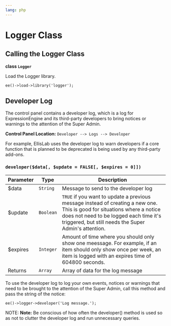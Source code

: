 ```yaml
---
lang: php
---
```


<!--
    This source file is part of the open source project
    ExpressionEngine User Guide (https://github.com/ExpressionEngine/ExpressionEngine-User-Guide)

    @link      https://expressionengine.com/
    @copyright Copyright (c) 2003-2019, EllisLab Corp. (https://ellislab.com)
    @license   https://expressionengine.com/license Licensed under Apache License, Version 2.0
-->

# Logger Class

## Calling the Logger Class

**class `Logger`**

Load the Logger library.

    ee()->load->library('logger');

## Developer Log

The control panel contains a developer log, which is a log for ExpressionEngine and its third-party developers to bring notices or warnings to the attention of the Super Admin.

**Control Panel Location:** `Developer --> Logs --> Developer`

For example, EllisLab uses the developer log to warn developers if a core function that is planned to be deprecated is being used by any third-party add-ons.

### `developer($data[, $update = FALSE[, $expires = 0]])`

| Parameter | Type      | Description                                                                                                                                                                                                                 |
| --------- | --------- | --------------------------------------------------------------------------------------------------------------------------------------------------------------------------------------------------------------------------- |
| \$data    | `String`  | Message to send to the developer log                                                                                                                                                                                        |
| \$update  | `Boolean` | `TRUE` if you want to update a previous message instead of creating a new one. This is good for situations where a notice does not need to be logged each time it's triggered, but still needs the Super Admin's attention. |
| \$expires | `Integer` | Amount of time where you should only show one meessage. For example, if an item should only show once per week, an item is logged with an expires time of 604800 seconds.                                                   |
| Returns   | `Array`   | Array of data for the log message                                                                                                                                                                                           |

To use the developer log to log your own events, notices or warnings that need to be brought to the attention of the Super Admin, call this method and pass the string of the notice:

    ee()->logger->developer('Log message.');

NOTE: **Note:** Be conscious of how often the developer() method is used so as not to clutter the developer log and run unnecessary queries.
